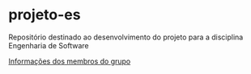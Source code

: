 # projeto-es
Repositório destinado ao desenvolvimento do projeto para a disciplina Engenharia de Software

[Informações dos membros do grupo](https://docs.google.com/document/d/1INYuAM-4k_vKK2dD0WRZ5fJyDysNxUSFFz_EV4bu-m0/edit?usp=sharing)
